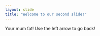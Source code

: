```yaml
---
layout: slide
title: "Welcome to our second slide!"
---
```

Your mum fat!
Use the left arrow to go back!
